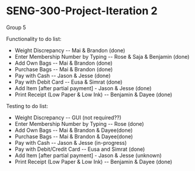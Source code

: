 # SENG-300-Project-Iteration 2
Group 5

Functionality to do list:
* Weight Discrepancy -- Mai & Brandon (done)
* Enter Membership Number by Typing -- Rose & Saja & Benjamin (done)
* Add Own Bags -- Mai & Brandon (done)
* Purchase Bags -- Mai & Brandon (done)
* Pay with Cash -- Jason & Jesse (done)
* Pay with Debit Card -- Eusa & Simrat (done)
* Add Item [after partial payment] - Jason & Jesse (done)
* Print Receipt (Low Paper & Low Ink) -- Benjamin & Dayee (done)


Testing to do list: 
* Weight Discrepancy -- GUI (not required??)
* Enter Membership Number by Typing -- Rose (done)
* Add Own Bags -- Mai & Brandon & Dayee(done)
* Purchase Bags -- Mai & Brandon & Dayee(done) 
* Pay with Cash -- Jason & Jesse (in-progress)
* Pay with Debit/Credit Card -- Eusa  and Simrat (done)
* Add Item [after partial payment] - Jason & Jesse (unknown)
* Print Receipt (Low Paper & Low Ink) -- Benjamin & Dayee (done)
